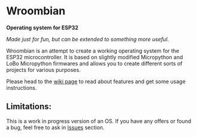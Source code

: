# Wroombian

<strong>Operating system for ESP32</strong>

*Made just for fun, but can be extended to something more useful.*

Wroombian is an attempt to create a working operating system for the ESP32 microcontroller. It is based on slightly modified Micropython and LoBo Micropython firmwares and allows you to create different sorts of projects for various purposes.

Please head to the [wiki page](https://github.com/Isopodus/Wroombian/wiki) to read about features and get some usage instructions.

## Limitations: 
This is a work in progress version of an OS. If you have any offers or found a bug, feel free to ask in <a href="https://github.com/Isopodus/Wroombian/issues">Issues</a> section.
